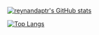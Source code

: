 [![reynandaptr's GitHub stats](https://github-readme-stats.vercel.app/api?username=reynandaptr&show_icons=true&hide_title=false&show_owner=true&theme=dark&count_private=true&include_all_commits=true)](https://github.com/reynandaptr/reynandaptr)

[![Top Langs](https://github-readme-stats.vercel.app/api/top-langs/?username=reynandaptr&langs_count=10&layout=compact)](https://github.com/reynandaptr/reynandaptr)
<br />
